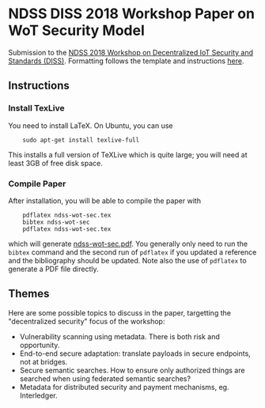 # NDSS DISS 2018 Workshop Paper on WoT Security Model
Submission to the 
[NDSS 2018 Workshop on Decentralized IoT Security and Standards (DISS)](https://www.ndss-symposium.org/ndss2018/cfp-ndss2018-diss/).
Formatting follows the template and instructions 
[here](https://www.ndss-symposium.org/ndss2018/ndss-2018-templates/).

## Instructions
### Install TexLive
You need to install LaTeX.  On Ubuntu, you can use
```
    sudo apt-get install texlive-full
```
This installs a full version of TeXLive which is quite large;
you will need at least 3GB of free disk space.

### Compile Paper
After installation, you will be able to compile the paper with
```
    pdflatex ndss-wot-sec.tex
    bibtex ndss-wot-sec
    pdflatex ndss-wot-sec.tex
```
which will generate [ndss-wot-sec.pdf](ndss-wot-sec.pdf).
You generally only need to run the `bibtex` command and the second run
of `pdflatex` if you updated a reference and the bibliography should be 
updated.  Note also the use of `pdflatex` to generate a PDF file
directly.

## Themes
Here are some possible topics to discuss in the paper, targetting
the "decentralized security" focus of the workshop:
* Vulnerability scanning using metadata. There is both risk and opportunity.
* End-to-end secure adaptation: translate payloads in secure endpoints, not at bridges.
* Secure semantic searches.  How to ensure only authorized things are searched when using federated semantic searches?
* Metadata for distributed security and payment mechanisms, eg. Interledger.
